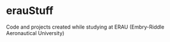 # erauStuff
Code and projects created while studying at ERAU (Embry-Riddle Aeronautical University)
